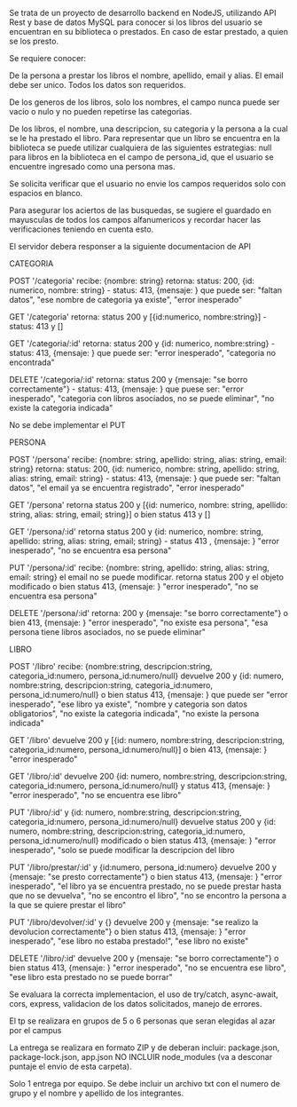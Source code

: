 Se trata de un proyecto de desarrollo backend en NodeJS, utilizando API Rest y base de datos MySQL para conocer si los libros del usuario se encuentran en su biblioteca o prestados. En caso de estar prestado, a quien se los presto.


Se requiere conocer:


De la persona a prestar los libros el nombre, apellido, email y alias. El email debe ser unico. Todos los datos son requeridos.

De los generos de los libros, solo los nombres, el campo nunca puede ser vacio o nulo y no pueden repetirse las categorias.

De los libros, el nombre, una descripcion, su categoria y la persona a la cual se le ha prestado el libro. Para representar que un libro se encuentra en la biblioteca se puede utilizar cualquiera de las siguientes estrategias: null para libros en la biblioteca en el campo de persona_id, que el usuario se encuentre ingresado como una persona mas.


Se solicita verificar que el usuario no envie los campos requeridos solo con espacios en blanco.

Para asegurar los aciertos de las busquedas, se sugiere el guardado en mayusculas de todos los campos alfanumericos y recordar hacer las verificaciones teniendo en cuenta esto.


El servidor debera responser a la siguiente documentacion de API


CATEGORIA


POST '/categoria' recibe: {nombre: string} retorna: status: 200, {id: numerico, nombre: string} - status: 413, {mensaje: <descripcion del error>} que puede ser: "faltan datos", "ese nombre de categoria ya existe", "error inesperado"


GET '/categoria' retorna: status 200  y [{id:numerico, nombre:string}]  - status: 413 y []


GET '/categoria/:id' retorna: status 200 y {id: numerico, nombre:string} - status: 413, {mensaje: <descripcion del error>} que puede ser: "error inesperado", "categoria no encontrada"


DELETE '/categoria/:id' retorna: status 200 y {mensaje: "se borro correctamente"} - status: 413, {mensaje: <descripcion del error>} que puese ser: "error inesperado", "categoria con libros asociados, no se puede eliminar", "no existe la categoria indicada"


No se debe implementar el PUT




PERSONA


POST '/persona' recibe: {nombre: string, apellido: string, alias: string, email: string} retorna: status: 200, {id: numerico, nombre: string, apellido: string, alias: string, email: string} - status: 413, {mensaje: <descripcion del error>} que puede ser: "faltan datos", "el email ya se encuentra registrado", "error inesperado"


GET '/persona' retorna status 200 y [{id: numerico, nombre: string, apellido: string, alias: string, email; string}] o bien status 413 y []


GET '/persona/:id' retorna status 200 y {id: numerico, nombre: string, apellido: string, alias: string, email; string} - status 413 , {mensaje: <descripcion del error>} "error inesperado", "no se encuentra esa persona"


PUT '/persona/:id' recibe: {nombre: string, apellido: string, alias: string, email: string} el email no se puede modificar. retorna status 200 y el objeto modificado o bien status 413, {mensaje: <descripcion del error>} "error inesperado", "no se encuentra esa persona"


DELETE '/persona/:id' retorna: 200 y {mensaje: "se borro correctamente"} o bien 413, {mensaje: <descripcion del error>} "error inesperado", "no existe esa persona", "esa persona tiene libros asociados, no se puede eliminar"



LIBRO


POST '/libro' recibe: {nombre:string, descripcion:string, categoria_id:numero, persona_id:numero/null} devuelve 200 y {id: numero, nombre:string, descripcion:string, categoria_id:numero, persona_id:numero/null} o bien status 413,  {mensaje: <descripcion del error>} que puede ser "error inesperado", "ese libro ya existe", "nombre y categoria son datos obligatorios", "no existe la categoria indicada", "no existe la persona indicada"


GET '/libro' devuelve 200 y [{id: numero, nombre:string, descripcion:string, categoria_id:numero, persona_id:numero/null}] o bien 413, {mensaje: <descripcion del error>} "error inesperado"


GET '/libro/:id' devuelve 200 {id: numero, nombre:string, descripcion:string, categoria_id:numero, persona_id:numero/null} y status 413, {mensaje: <descripcion del error>} "error inesperado", "no se encuentra ese libro"


PUT '/libro/:id' y {id: numero, nombre:string, descripcion:string, categoria_id:numero, persona_id:numero/null} devuelve status 200 y {id: numero, nombre:string, descripcion:string, categoria_id:numero, persona_id:numero/null} modificado o bien status 413, {mensaje: <descripcion del error>} "error inesperado",  "solo se puede modificar la descripcion del libro


PUT '/libro/prestar/:id' y {id:numero, persona_id:numero} devuelve 200 y {mensaje: "se presto correctamente"} o bien status 413, {mensaje: <descripcion del error>} "error inesperado", "el libro ya se encuentra prestado, no se puede prestar hasta que no se devuelva", "no se encontro el libro", "no se encontro la persona a la que se quiere prestar el libro"


PUT '/libro/devolver/:id' y {} devuelve 200 y {mensaje: "se realizo la devolucion correctamente"} o bien status 413, {mensaje: <descripcion del error>} "error inesperado", "ese libro no estaba prestado!", "ese libro no existe"



DELETE '/libro/:id' devuelve 200 y {mensaje: "se borro correctamente"}  o bien status 413, {mensaje: <descripcion del error>} "error inesperado", "no se encuentra ese libro", "ese libro esta prestado no se puede borrar"




Se evaluara la correcta implementacion, el uso de try/catch, async-await, cors, express, validacion de los datos solicitados, manejo de errores.

El tp se realizara en grupos de 5 o 6 personas que seran elegidas al azar por el campus

La entrega se realizara en formato ZIP y de deberan incluir: package.json, package-lock.json, app.json NO INCLUIR node_modules (va a desconar puntaje el envio de esta carpeta).

Solo 1 entrega por equipo. Se debe incluir un archivo txt con el numero de grupo y el nombre y apellido de los integrantes.